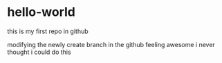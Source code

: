 # hello-world
this is my first repo in github

modifying the newly create branch in the github
feeling awesome
i never thought i could do this

